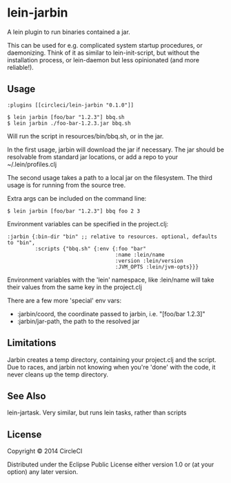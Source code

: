 # lein-jarbin

A lein plugin to run binaries contained a jar.

This can be used for e.g. complicated system startup procedures, or daemonizing. Think of it as similar to lein-init-script, but without the installation process, or lein-daemon but less opinionated (and more reliable!).


## Usage

`:plugins [[circleci/lein-jarbin "0.1.0"]]`

    $ lein jarbin [foo/bar "1.2.3"] bbq.sh
    $ lein jarbin ./foo-bar-1.2.3.jar bbq.sh

Will run the script in resources/bin/bbq.sh, or in the jar.

In the first usage, jarbin will download the jar if necessary. The jar should be resolvable from standard jar locations, or add a repo to your ~/.lein/profiles.clj

The second usage takes a path to a local jar on the filesystem. The third usage is for running from the source tree.

Extra args can be included on the command line:

    $ lein jarbin [foo/bar "1.2.3"] bbq foo 2 3

Environment variables can be specified in the project.clj:

    :jarbin {:bin-dir "bin" ;; relative to resources. optional, defaults to "bin",
             :scripts {"bbq.sh" {:env {:foo "bar"
                                       :name :lein/name
                                       :version :lein/version
                                       :JVM_OPTS :lein/jvm-opts}}}

Environment variables with the 'lein' namespace, like :lein/name will take their values from the same key in the project.clj

There are a few more 'special' env vars:
 - :jarbin/coord, the coordinate passed to jarbin, i.e. "[foo/bar 1.2.3]"
 - :jarbin/jar-path, the path to the resolved jar

## Limitations
Jarbin creates a temp directory, containing your project.clj and the script. Due to races, and jarbin not knowing when you're 'done' with the code, it never cleans up the temp directory.

## See Also

lein-jartask. Very similar, but runs lein tasks, rather than scripts

## License

Copyright © 2014 CircleCI

Distributed under the Eclipse Public License either version 1.0 or (at
your option) any later version.
